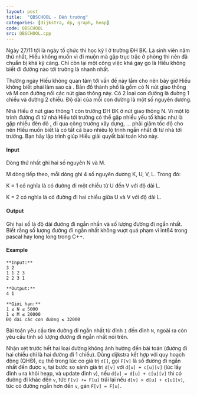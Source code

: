 ```yaml
---
layout: post
title:  "QBSCHOOL - Đến trường"
categories: [dijkstra, dp, graph, heap]
code: QBSCHOOL
src: QBSCHOOL.cpp
---
```




  


Ngày 27/11 tới là ngày tổ chức thi học kỳ I ở trường ĐH BK. Là sinh viên năm thứ nhất, Hiếu không muốn vì đi muộn mà gặp trục trặc ở phòng thi nên đã chuẩn bị khá kỹ càng. Chỉ còn lại một công việc khá gay go là Hiếu không biết đi đường nào tới trường là nhanh nhất.

Thường ngày Hiếu không quan tâm tới vấn đề này lắm cho nên bây giờ Hiếu không biết phải làm sao cả . Bản đồ thành phố là gồm có N nút giao thông và M con đường nối các nút giao thông này. Có 2 loại con đường là đường 1 chiều và đường 2 chiều. Độ dài của mỗi con đường là một số nguyên dương.

Nhà Hiếu ở nút giao thông 1 còn trường ĐH BK ở nút giao thông N. Vì một lộ trình đường đi từ nhà Hiếu tới trường có thể gặp nhiều yếu tố khác như là gặp nhiều đèn đỏ , đi qua công trường xây dựng, ... phải giảm tốc độ cho nên Hiếu muốn biết là có tất cả bao nhiêu lộ trình ngắn nhất đi từ nhà tới trường. Bạn hãy lập trình giúp Hiếu giải quyết bài toán khó này.

#### Input

Dòng thứ nhất ghi hai số nguyên N và M.

M dòng tiếp theo, mỗi dòng ghi 4 số nguyên dương K, U, V, L. Trong đó:

K = 1 có nghĩa là có đường đi một chiều từ U đến V với độ dài L.

K = 2 có nghìa là có đường đi hai chiều giữa U và V với độ dài L.

#### Output

Ghi hai số là độ dài đường đi ngắn nhấn và số lượng đường đi ngắn nhất. Biết rằng số lượng đường đi ngắn nhất không vượt quá phạm vì int64 trong pascal hay long long trong C++.

#### Example

```
**Input:**
3 2
1 1 2 3
2 2 3 1

**Output:**
4 1

**Giới hạn:**
1 ≤ N ≤ 5000
1 ≤ M ≤ 20000
Độ dài các con đường ≤ 32000

```

<!--more-->



Bài toán yêu cầu tìm đường đi ngắn nhất từ đỉnh `1` đến đỉnh `N`, ngoài ra còn yêu cầu tính số lượng đường đi ngắn nhất nói trên.

Nhận xét trước hết hai loại đường không ảnh hưởng đến bài toán (đường đi hai chiều chỉ là hai đường đi 1 chiều). Dùng dijkstra kết hợp với quy hoạch động (QHĐ), cụ thể trong lúc co giá trị `d[]`, gọi `F[v]` là số đường đi ngắn nhất đến được `v`, tại bước so sánh giá trị `d[v]` với `d[u] + c[u][v]` (lúc lấy đỉnh `u` ra khỏi heap, và update đỉnh `v`), nếu `d[v] = d[u] + c[u][v]` thì có đường đi khác đến `v`, tức `F[v] += F[u]` trái lại nếu `d[v] > d[u] + c[u][v]`, tức có đường ngắn hơn đến `v`, gán `F[v] = F[u]`.
